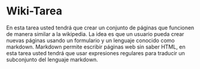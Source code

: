 # Wiki-Tarea
En esta tarea usted tendrá que crear un conjunto de páginas que funcionen de manera similar a la wikipedia.  La idea es que un usuario pueda crear nuevas páginas usando un formulario y un lenguaje conocido como markdown.  Markdown permite escribir páginas web sin saber HTML, en esta tarea usted tendrá que usar expresiones regulares para traducir un subconjunto del lenguaje markdown.
